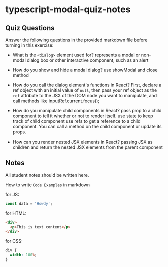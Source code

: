 # typescript-modal-quiz-notes

## Quiz Questions

Answer the following questions in the provided markdown file before turning in this exercise:

- What is the `<dialog>` element used for?
  represents a modal or non-modal dialog box or other interactive component, such as an alert

- How do you show and hide a modal dialog?
  use showModal and close method

- How do you call the dialog element's functions in React?
  First, declare a ref object with an initial value of `null`,
  then pass your ref object as the `ref` attribute to the JSX of the DOM node you want to manipulate,
  and call methods like inputRef.current.focus();

- How do you manipulate child components in React?
  pass prop to a child component to tell it whether or not to render itself.
  use state to keep track of child component
  use refs to get a reference to a child component. You can call a method on the child component or update its props.

- How can you render nested JSX elements in React?
  passing JSX as children and return the nested JSX elements from the parent component

## Notes

All student notes should be written here.

How to write `Code Examples` in markdown

for JS:

```javascript
const data = 'Howdy';
```

for HTML:

```html
<div>
  <p>This is text content</p>
</div>
```

for CSS:

```css
div {
  width: 100%;
}
```

